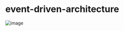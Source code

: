 # event-driven-architecture

![image](https://github.com/user-attachments/assets/6e6952f2-48bc-4ce4-a16c-397db445295a)
